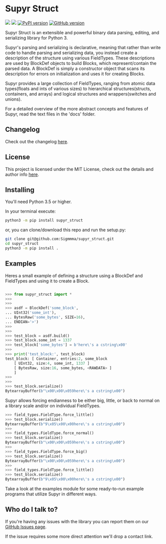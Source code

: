 # Supyr Struct

[![](https://img.shields.io/pypi/dm/supyr_struct)](https://pypistats.org/packages/supyr_struct)
![](https://ci.appveyor.com/api/projects/status/github/Sigmmma/supyr_struct?svg=true)
[![PyPI version](https://badge.fury.io/py/supyr-struct.svg)](https://pypi.org/project/supyr_struct/)
[![GitHub version](https://badge.fury.io/gh/Sigmmma%2Fsupyr_struct.svg)](https://github.com/Sigmmma/supyr_struct)

Supyr Struct is an extensible and powerful binary data parsing, editing, and serializing library for Python 3.

Supyr's parsing and serializing is declarative, meaning that rather than write code to handle parsing and serializing data, you instead create a description of the structure using various FieldTypes. These descriptions are used by BlockDef objects to build Blocks, which represent/contain the parsed data. A BlockDef is simply a constructor object that scans its description for errors on initialization and uses it for creating Blocks.


Supyr provides a large collection of FieldTypes, ranging from atomic data types(floats and ints of various sizes) to hierarchical structures(structs, containers, and arrays) and logical structures and wrappers(switches and unions).


For a detailed overview of the more abstract concepts and features of Supyr, read the text files in the 'docs' folder.

## Changelog
Check out the changelog [here](https://github.com/Sigmmma/supyr_struct/blob/master/CHANGELOG.MD).

## License
This project is licensed under the MIT License, check out the details and author info [here](https://github.com/Sigmmma/supyr_struct/blob/master/LICENSE.TXT).

## Installing

You'll need Python 3.5 or higher.

In your terminal execute:
```sh
python3 -m pip install supyr_struct
```
or, you can clone/download this repo and run the setup.py:
```sh
git clone git@github.com:Sigmmma/supyr_struct.git
cd supyr_struct
python3 -m pip install .
```


## Examples

Heres a small example of defining a structure using a BlockDef and FieldTypes and using it to create a Block.

```py

>>> from supyr_struct import *
>>>
>>>
>>> asdf = BlockDef('some_block',
... UInt32('some_int'),
... BytesRaw('some_bytes', SIZE=16),
... ENDIAN='>')
>>>
>>>
>>> test_block = asdf.build()
>>> test_block.some_int = 1337
>>> test_block['some_bytes'] = b'here\'s a cstring\x00'
>>>
>>> print('test_block:', test_block)
test_block: [ Container, entries:2, some_block
    [ UInt32, size:4, some_int, 1337 ]
    [ BytesRaw, size:16, some_bytes, <RAWDATA> ]
    ]
>>>
>>>
>>> test_block.serialize()
BytearrayBuffer(b"\x00\x00\x059here\'s a cstring\x00")
```

Supyr allows forcing endianness to be either big, little, or back to normal on a library scale and/or on individual FieldTypes.
```py
>>> field_types.FieldType.force_little()
>>> test_block.serialize()
BytearrayBuffer(b"9\x05\x00\x00here\'s a cstring\x00")
>>>
>>> field_types.FieldType.force_normal()
>>> test_block.serialize()
BytearrayBuffer(b"\x00\x00\x059here\'s a cstring\x00")
>>>
>>> field_types.FieldType.force_big()
>>> test_block.serialize()
BytearrayBuffer(b"\x00\x00\x059here\'s a cstring\x00")
>>>
>>> field_types.FieldType.force_little()
>>> test_block.serialize()
BytearrayBuffer(b"9\x05\x00\x00here\'s a cstring\x00")
```


Take a look at the examples module for some ready-to-run example programs that utilize Supyr in different ways.


## Who do I talk to?

If you're having any issues with the library you can report them on our [GitHub Issues page](https://github.com/Sigmmma/supyr_struct/issues).

If the issue requires some more direct attention we'll drop a contact link.

